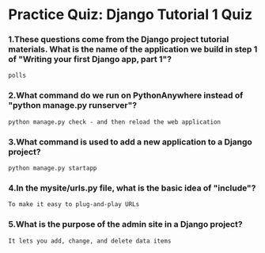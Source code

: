 # Practice Quiz: Django Tutorial 1 Quiz


### 1.These questions come from the Django project tutorial materials. What is the name of the application we build in step 1 of "Writing your first Django app, part 1"?

    polls

### 2.What command do we run on PythonAnywhere instead of "python manage.py runserver"?

    python manage.py check - and then reload the web application

### 3.What command is used to add a new application to a Django project?

    python manage.py startapp

### 4.In the mysite/urls.py file, what is the basic idea of "include"?

    To make it easy to plug-and-play URLs

### 5.What is the purpose of the admin site in a Django project?

    It lets you add, change, and delete data items


